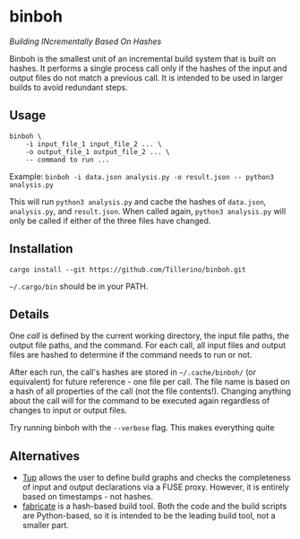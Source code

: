 # binboh

_Building INcrementally Based On Hashes_

Binboh is the smallest unit of an incremental build system that is built on hashes.
It performs a single process call only if the hashes of the input and output files do not match a previous call.
It is intended to be used in larger builds to avoid redundant steps.

## Usage

```shell
binboh \
    -i input_file_1 input_file_2 ... \
    -o output_file_1 output_file_2 ... \
    -- command to run ...
```

Example: `binboh -i data.json analysis.py -o result.json -- python3 analysis.py`

This will run `python3 analysis.py` and cache the hashes of `data.json`, `analysis.py`, and `result.json`.
When called again, `python3 analysis.py` will only be called if either of the three files have changed.

## Installation

`cargo install --git https://github.com/Tillerino/binboh.git`

`~/.cargo/bin` should be in your PATH.

## Details

One _call_ is defined by the current working directory, the input file paths, the output file paths, and the command.
For each call, all input files and output files are hashed to determine if the command needs to run or not.

After each run, the call's hashes are stored in `~/.cache/binboh/` (or equivalent) for future reference - one file per call.
The file name is based on a hash of all properties of the call (not the file contents!).
Changing anything about the call will for the command to be executed again regardless of changes to input or output files.

Try running binboh with the `--verbose` flag. This makes everything quite

## Alternatives

- [Tup](https://github.com/gittup/tup) allows the user to define build graphs and checks the completeness of input and output declarations via a FUSE proxy. However, it is entirely based on timestamps - not hashes.
- [fabricate](https://github.com/brushtechnology/fabricate) is a hash-based build tool. Both the code and the build scripts are Python-based, so it is intended to be the leading build tool, not a smaller part.

